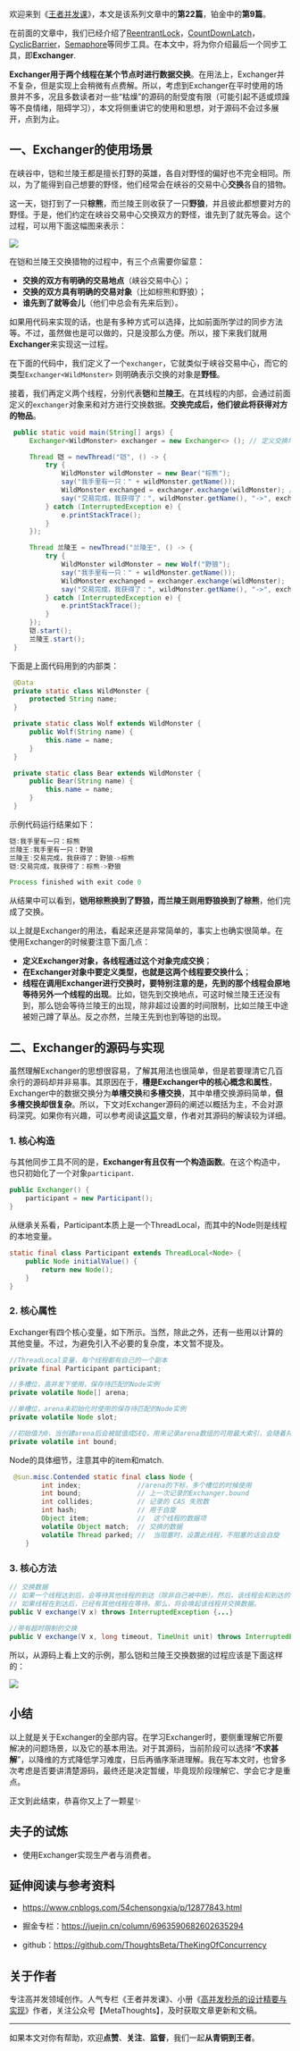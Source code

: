 欢迎来到《[王者并发课](https://github.com/ThoughtsBeta/TheKingOfConcurrency)》，本文是该系列文章中的**第22篇**，铂金中的**第9篇**。

在前面的文章中，我们已经介绍了[ReentrantLock](https://juejin.cn/post/6975794857675587620)，[CountDownLatch](https://juejin.cn/post/6979565807336423431/)，[CyclicBarrier](https://juejin.cn/post/6981094209440710692)，[Semaphore](https://juejin.cn/post/6976063081751248909/)等同步工具。在本文中，将为你介绍最后一个同步工具，即**Exchanger**.

**Exchanger用于两个线程在某个节点时进行数据交换**。在用法上，Exchanger并不复杂，但是实现上会稍微有点费解。所以，考虑到Exchanger在平时使用的场景并不多，况且多数读者对一些“枯燥”的源码的耐受度有限（可能引起不适或烦躁等不良情绪，阻碍学习），本文将侧重讲它的使用和思想，对于源码不会过多展开，点到为止。


## 一、Exchanger的使用场景

在峡谷中，铠和兰陵王都是擅长打野的英雄，各自对野怪的偏好也不完全相同。所以，为了能得到自己想要的野怪，他们经常会在峡谷的交易中心**交换**各自的猎物。

这一天，铠打到了一只**棕熊**，而兰陵王则收获了一只**野狼**，并且彼此都想要对方的野怪。于是，他们约定在峡谷交易中心交换双方的野怪，谁先到了就先等会。这个过程，可以用下面这幅图来表示：

![](https://writting.oss-cn-beijing.aliyuncs.com/2021/07/07/16256597151876.jpg)

在铠和兰陵王交换猎物的过程中，有三个点需要你留意：

* **交换的双方有明确的交易地点**（峡谷交易中心）；
* **交换的双方具有明确的交易对象**（比如棕熊和野狼）；
* **谁先到了就等会儿**（他们中总会有先来后到）。

如果用代码来实现的话，也是有多种方式可以选择，比如前面所学过的同步方法等。不过，虽然做也是可以做的，只是没那么方便。所以，接下来我们就用**Exchanger**来实现这一过程。

在下面的代码中，我们定义了一个`exchanger`，它就类似于峡谷交易中心，而它的类型`Exchanger<WildMonster>` 则明确表示交换的对象是**野怪**。

接着，我们再定义两个线程，分别代表**铠**和**兰陵王**。在其线程的内部，会通过前面定义的`exchanger`对象来和对方进行交换数据。**交换完成后，他们彼此将获得对方的物品**。

```java
 public static void main(String[] args) {
     Exchanger<WildMonster> exchanger = new Exchanger<> (); // 定义交换地点和交换类型

     Thread 铠 = newThread("铠", () -> {
         try {
             WildMonster wildMonster = new Bear("棕熊");
             say("我手里有一只：" + wildMonster.getName());
             WildMonster exchanged = exchanger.exchange(wildMonster); // 交换后将获得对方的物品
             say("交易完成，我获得了：", wildMonster.getName(), "->", exchanged.getName());
         } catch (InterruptedException e) {
             e.printStackTrace();
         }
     });

     Thread 兰陵王 = newThread("兰陵王", () -> {
         try {
             WildMonster wildMonster = new Wolf("野狼");
             say("我手里有一只：" + wildMonster.getName());
             WildMonster exchanged = exchanger.exchange(wildMonster);
             say("交易完成，我获得了：", wildMonster.getName(), "->", exchanged.getName());
         } catch (InterruptedException e) {
             e.printStackTrace();
         }
     });
     铠.start();
     兰陵王.start();
 }

```

下面是上面代码用到的内部类：

```java
 @Data
 private static class WildMonster {
     protected String name;
 }

 private static class Wolf extends WildMonster {
     public Wolf(String name) {
         this.name = name;
     }
 }

 private static class Bear extends WildMonster {
     public Bear(String name) {
         this.name = name;
     }
 }

```
示例代码运行结果如下：

```java
铠:我手里有一只：棕熊
兰陵王:我手里有一只：野狼
兰陵王:交易完成，我获得了：野狼->棕熊
铠:交易完成，我获得了：棕熊->野狼

Process finished with exit code 0
```

从结果中可以看到，**铠用棕熊换到了野狼，而兰陵王则用野狼换到了棕熊**，他们完成了交换。

以上就是Exchanger的用法，看起来还是非常简单的，事实上也确实很简单。在使用Exchanger的时候要注意下面几点：

* **定义Exchanger对象，各线程通过这个对象完成交换**；
* **在Exchanger对象中要定义类型，也就是这两个线程要交换什么**；
* **线程在调用Exchanger进行交换时，要特别注意的是，先到的那个线程会原地等待另外一个线程的出现**。比如，铠先到交换地点，可这时候兰陵王还没有到，那么铠会等待兰陵王的出现，除非超过设置的时间限制，比如兰陵王中途被妲己蹲了草丛。反之亦然，兰陵王先到也到等铠的出现。


## 二、Exchanger的源码与实现

虽然理解Exchanger的思想很容易，了解其用法也很简单，但是若要理清它几百余行的源码却并非易事。其原因在于，**槽是Exchanger中的核心概念和属性**，Exchanger中的数据交换分为**单槽交换**和**多槽交换**，其中单槽交换源码简单，**但多槽交换却很复杂**。所以，下文对Exchanger源码的阐述以概括为主，不会对源码深究。如果你有兴趣，可以参考阅读[这篇](https://www.cnblogs.com/54chensongxia/p/12877843.html)文章，作者对其源码的解读较为详细。

### 1. 核心构造

与其他同步工具不同的是，**Exchanger有且仅有一个构造函数**。在这个构造中，也只初始化了一个对象`participant`.

```java
public Exchanger() {
    participant = new Participant();
}
```
从继承关系看，Participant本质上是一个ThreadLocal，而其中的Node则是线程的本地变量。

```java
static final class Participant extends ThreadLocal<Node> {
    public Node initialValue() { 
        return new Node(); 
    }
}
```

### 2. 核心属性

Exchanger有四个核心变量，如下所示。当然，除此之外，还有一些用以计算的其他变量。不过，为避免引入不必要的复杂度，本文暂不提及。

```java
//ThreadLocal变量，每个线程都有自己的一个副本
private final Participant participant;

//多槽位，高并发下使用，保存待匹配的Node实例
private volatile Node[] arena;

//单槽位，arena未初始化时使用的保存待匹配的Node实例
private volatile Node slot;

//初始值为0，当创建arena后会被赋值成SEQ，用来记录arena数组的可用最大索引，会随着并发的增大而增大直到等于最大值FULL，会随着并行的线程逐一匹配成功而减少恢复成初始值
private volatile int bound;

```

Node的具体细节，注意其中的item和match.

```java
 @sun.misc.Contended static final class Node {
        int index;              //arena的下标，多个槽位的时候使用
        int bound;              // 上一次记录的Exchanger.bound
        int collides;           // 记录的 CAS 失败数
        int hash;               // 用于自旋
        Object item;            //  这个线程的数据项
        volatile Object match;  // 交换的数据
        volatile Thread parked; //  当阻塞时，设置此线程，不阻塞的话会自旋
    }
```
### 3. 核心方法

```java
// 交换数据
// 如果一个线程达到后，会等待其他线程的到达（除非自己被中断）。然后，该线程会和到达的线程交换数据。
// 如果线程在到达后，已经有其他线程在等待。那么，将会唤起该线程并交换数据。
public V exchange(V x) throws InterruptedException {...}
    
//带有超时限制的交换
public V exchange(V x, long timeout, TimeUnit unit) throws InterruptedException, TimeoutException {...}
```

所以，从源码上看上文的示例，那么铠和兰陵王交换数据的过程应该是下面这样的：

![](https://writting.oss-cn-beijing.aliyuncs.com/2021/07/07/16256719559669.jpg)


## 小结

以上就是关于Exchanger的全部内容。在学习Exchanger时，要侧重理解它所要解决的问题场景，以及它的基本用法。对于其源码，当前阶段可以选择“**不求甚解**”，以降维的方式降低学习难度，日后再循序渐进理解。我在写本文时，也曾多次考虑是否要讲清楚源码，最终还是决定暂缓，毕竟现阶段理解它、学会它才是重点。

正文到此结束，恭喜你又上了一颗星✨

## 夫子的试炼

* 使用Exchanger实现生产者与消费者。

## 延伸阅读与参考资料

* https://www.cnblogs.com/54chensongxia/p/12877843.html

* 掘金专栏：https://juejin.cn/column/6963590682602635294
* github：https://github.com/ThoughtsBeta/TheKingOfConcurrency

## 关于作者

专注高并发领域创作。人气专栏《王者并发课》、小册《[高并发秒杀的设计精要与实现](https://juejin.cn/book/7008372989179723787)》作者，关注公众号【MetaThoughts】，及时获取文章更新和文稿。

---

如果本文对你有帮助，欢迎**点赞**、**关注**、**监督**，我们一起**从青铜到王者**。


